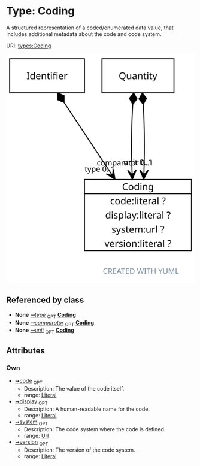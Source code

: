 
# Type: Coding


A structured representation of a coded/enumerated data value, that includes additional metadata about the code and code system.

URI: [types:Coding](https://example.org/ccdh/datatypes/Coding)


![img](images/Coding.svg)

## Referenced by class

 *  **None** *[➞type](identifier__type.md)*  <sub>OPT</sub>  **[Coding](Coding.md)**
 *  **None** *[➞comparator](quantity__comparator.md)*  <sub>OPT</sub>  **[Coding](Coding.md)**
 *  **None** *[➞unit](quantity__unit.md)*  <sub>OPT</sub>  **[Coding](Coding.md)**

## Attributes


### Own

 * [➞code](coding__code.md)  <sub>OPT</sub>
    * Description: The value of the code itself.
    * range: [Literal](types/Literal.md)
 * [➞display](coding__display.md)  <sub>OPT</sub>
    * Description: A human-readable name for the code.
    * range: [Literal](types/Literal.md)
 * [➞system](coding__system.md)  <sub>OPT</sub>
    * Description: The code system where the code is defined.
    * range: [Url](types/Url.md)
 * [➞version](coding__version.md)  <sub>OPT</sub>
    * Description: The version of the code system.
    * range: [Literal](types/Literal.md)
